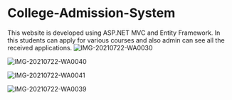 # College-Admission-System
This website is developed using ASP.NET MVC and Entity Framework. In this students can apply for various courses and also admin can see all the received applications.
![IMG-20210722-WA0030](https://user-images.githubusercontent.com/87900572/126868773-6a8ba45f-7518-4597-abdd-9efd8deb84cf.jpg)


![IMG-20210722-WA0040](https://user-images.githubusercontent.com/87900572/126868790-dc469a7c-7cf4-4b62-97b8-30289857744c.jpg)


![IMG-20210722-WA0041](https://user-images.githubusercontent.com/87900572/126868792-ea9f8958-fdb7-48bc-85d2-41ae2a4387b3.jpg)


![IMG-20210722-WA0039](https://user-images.githubusercontent.com/87900572/126868796-d999427c-facc-4912-aef5-1616c4d62549.jpg)
